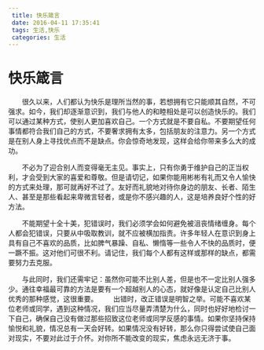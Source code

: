 ```yaml
---
 title: 快乐箴言
 date: 2016-04-11 17:35:41
 tags: 生活,快乐
 categories: 生活
---
```

# 快乐箴言
　　很久以来，人们都认为快乐是理所当然的事，若想拥有它只能顺其自然，不可强求。如今，我们却逐渐意识到，我们与他人的和睦相处是可以创造快乐的。我们可以通过某种方式，使别人更加喜欢自己。一个方式就是不要自私。不要期望任何事情都符合我们自己的方式，不要奢求拥有太多，包括朋友的注意力。另一个方式是在别人身上寻找优点而不是缺点。你会惊奇地发现，这样会给你带来多么大的成功。 
<!--more-->
　　不必为了迎合别人而变得毫无主见。事实上，只有你勇于维护自己的正当权利，才会受到大家的喜爱和尊敬。但是请切记，如果你能用彬彬有礼而又令人愉快的方式来处理，那可就再好不过了。友好而礼貌地对待你身边的朋友、长者、陌生人、甚至是那些看起来卑微言轻者，或是你不感兴趣的人，这是培养良好个性的好方法。 

　　不能期望十全十美，犯错误时，我们必须学会如何避免被沮丧情绪缠身。每个人都会犯错误，只要从中吸取教训，就不应被横加指责。许多年轻人在意识到身上具有自己不喜欢的品质，比如脾气暴躁、自私、懒惰等一些令人不快的品质时，便一蹶不振。这对他们可很不利。请记住，我们每个人都有这样或那样的缺点，都需要努力去克服。 

　　与此同时，我们还需牢记：虽然你可能不比别人差，但是也不一定比别人强多少。通往幸福最可靠的方法是要有一个超越别人的心态，就好像是认定自己比别人优秀的那种感觉，这很重要。 
　　出错时，改正错误是明智之举。可能不喜欢某位老师或同学，遇到这种情况，我们应当尽量弄清楚为什么，同时也好好地检讨一下自己，确保自己没有做过那些招致这位老师或同学反感的事情。如果你坚持保持愉悦和礼貌，情况总有一天会好转。如果情况没有好转，那么你只得尝试使自己面对现实，不要对此过于介怀。对你所不能改变的现实，焦虑永远无济于事。
